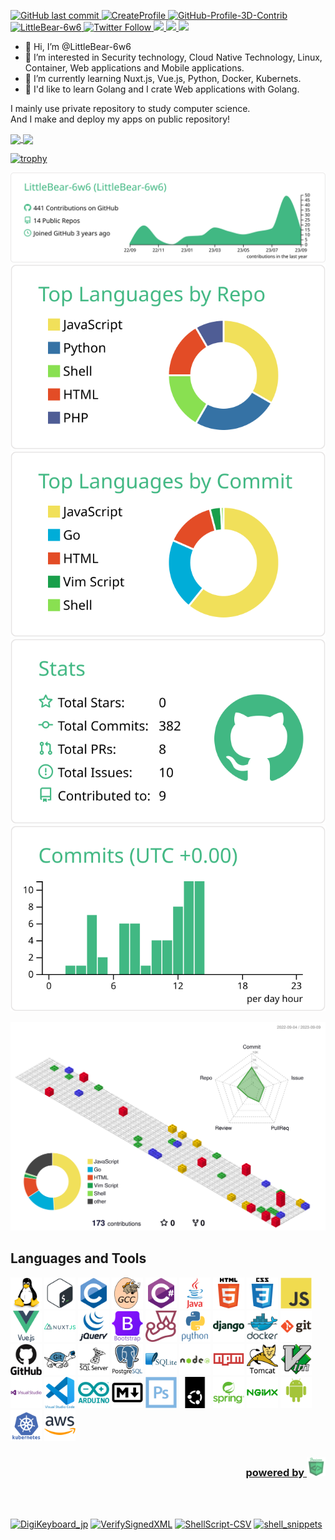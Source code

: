 <p align="left">
  <a href="https://github.com/LittleBear-6w6">
    <img height="20" alt="GitHub last commit" src="https://img.shields.io/github/last-commit/LittleBear-6w6/LittleBear-6w6?logo=github">
  </a>
  <a href="https://github.com/LittleBear-6w6/LittleBear-6w6/actions/workflows/profile-summary-cards.yml">
    <img height="20" src="https://github.com/LittleBear-6w6/LittleBear-6w6/actions/workflows/profile-summary-cards.yml/badge.svg" alt="CreateProfile" />
  </a>
  <a href="https://github.com/LittleBear-6w6/LittleBear-6w6/actions/workflows/profile-3d.yml">
    <img height="20" src="https://github.com/LittleBear-6w6/LittleBear-6w6/actions/workflows/profile-3d.yml/badge.svg" alt="GitHub-Profile-3D-Contrib" />
  </a>
  <a href="https://github.com/LittleBear-6w6">
    <img height="20" src="https://komarev.com/ghpvc/?username=LittleBear-6w6&style=plastic" alt="LittleBear-6w6" />
  </a>
  <a href="https://twitter.com/littlebear_6w6">
    <img alt="Twitter Follow" src="https://img.shields.io/twitter/follow/littlebear_6w6?style=social">
  </a>
   <a href="https://qiita.com/LittleBear-6w6">
    <img height="20" src="https://qiita-badge.apiapi.app/s/LittleBear-6w6/posts.svg" />
  </a>
  <a href="https://qiita.com/LittleBear-6w6">
    <img height="20" src="https://qiita-badge.apiapi.app/s/LittleBear-6w6/contributions.svg" />
  </a>
  <a href="https://qiita.com/LittleBear-6w6">
    <img height="20" src="https://qiita-badge.apiapi.app/s/LittleBear-6w6/followers.svg" />
  </a>
</p>

- 👋 Hi, I’m @LittleBear-6w6
- 👀 I’m interested in Security technology, Cloud Native Technology, Linux, Container, Web applications and Mobile applications.
- 🌱 I’m currently learning Nuxt.js, Vue.js, Python, Docker, Kubernets.
- 🐻 I'd like to learn Golang and I crate Web applications with Golang.

<!---
LittleBear-6w6/LittleBear-6w6 is a ✨ special ✨ repository because its `README.md` (this file) appears on your GitHub profile.
You can click the Preview link to take a look at your changes.
--->

I mainly use private repository to study computer science.  
And I make and deploy my apps on public repository!

<!---
github-readme-stats
--->
<a href="https://github.com/LittleBear-6w6">
  <img align="center" height="220px" src="https://github-readme-stats.vercel.app/api?username=LittleBear-6w6&count_private=true&show_icons=true&theme=vue" />
</a>
<a href="https://github.com/LittleBear-6w6">
  <img align="center" height="250px" src="https://github-readme-stats.vercel.app/api/top-langs/?username=LittleBear-6w6&layout=compact&card_width=430&langs_count=10&theme=vue" />
</a>

<!---
github-profile-trophy
--->
[![trophy](https://github-profile-trophy.vercel.app/?username=LittleBear-6w6&theme=flat&column=4&margin-w=15&margin-h=15)](https://github.com/LittleBear-6w6)

<!---
github-profile-summary-cards
--->
[![profile-details](https://raw.githubusercontent.com/LittleBear-6w6/LittleBear-6w6/main/profile-summary-card-output/vue/0-profile-details.svg)](https://raw.githubusercontent.com/LittleBear-6w6/LittleBear-6w6/main/profile-summary-card-output/vue/0-profile-details.svg)
[![rep-per-language](https://raw.githubusercontent.com/LittleBear-6w6/LittleBear-6w6/main/profile-summary-card-output/vue/1-repos-per-language.svg)](https://raw.githubusercontent.com/LittleBear-6w6/LittleBear-6w6/main/profile-summary-card-output/vue/1-repos-per-language.svg) [![most-commit-language](https://raw.githubusercontent.com/LittleBear-6w6/LittleBear-6w6/main/profile-summary-card-output/vue/2-most-commit-language.svg)](https://raw.githubusercontent.com/LittleBear-6w6/LittleBear-6w6/main/profile-summary-card-output/vue/2-most-commit-language.svg)
[![stats](https://raw.githubusercontent.com/LittleBear-6w6/LittleBear-6w6/main/profile-summary-card-output/vue/3-stats.svg)](https://raw.githubusercontent.com/LittleBear-6w6/LittleBear-6w6/main/profile-summary-card-output/vue/3-stats.svg) [![productive-time](https://raw.githubusercontent.com/LittleBear-6w6/LittleBear-6w6/main/profile-summary-card-output/vue/4-productive-time.svg)](https://raw.githubusercontent.com/LittleBear-6w6/LittleBear-6w6/main/profile-summary-card-output/vue/4-productive-time.svg)

<!---
github-profile-3d-contrib
--->
[![profile-3d-contrib](https://raw.githubusercontent.com/LittleBear-6w6/LittleBear-6w6/main/profile-3d-contrib/profile-gitblock.svg)](https://raw.githubusercontent.com/LittleBear-6w6/LittleBear-6w6/main/profile-3d-contrib/profile-gitblock.svg)


<h2>Languages and Tools</h2>
<p align="left">
  <img src="https://raw.githubusercontent.com/devicons/devicon/master/icons/linux/linux-original.svg" alt="Linux" width="50" height="50" />
  <img src="https://raw.githubusercontent.com/devicons/devicon/master/icons/bash/bash-original.svg" alt="Bash" width="50" height="50" />
  <img src="https://raw.githubusercontent.com/devicons/devicon/master/icons/c/c-original.svg" alt="C" width="50" height="50" />
  <img src="https://raw.githubusercontent.com/devicons/devicon/master/icons/gcc/gcc-original.svg" alt="GCC" width="50" height="50" />
  <img src="https://raw.githubusercontent.com/devicons/devicon/master/icons/csharp/csharp-original.svg" alt="Cshp" width="50" height="50" />
  <img src="https://raw.githubusercontent.com/devicons/devicon/master/icons/java/java-original-wordmark.svg" alt="Java" width="50" height="50" />
  <img src="https://raw.githubusercontent.com/devicons/devicon/master/icons/html5/html5-original-wordmark.svg" alt="HTML5" width="50" height="50" />
  <img src="https://raw.githubusercontent.com/devicons/devicon/master/icons/css3/css3-original-wordmark.svg" alt="CSS3" width="50" height="50" />
  <img src="https://raw.githubusercontent.com/devicons/devicon/master/icons/javascript/javascript-original.svg" alt="JavaScript" width="50" height="50" />
  <img src="https://raw.githubusercontent.com/devicons/devicon/master/icons/vuejs/vuejs-original-wordmark.svg" alt="Vue.js" width="50" height="50" />
  <img src="https://raw.githubusercontent.com/devicons/devicon/master/icons/nuxtjs/nuxtjs-original-wordmark.svg" alt="Nuxt.js" width="50" height="50" />
  <img src="https://raw.githubusercontent.com/devicons/devicon/master/icons/jquery/jquery-original-wordmark.svg" alt="jQuery" width="50" height="50" />
  <img src="https://raw.githubusercontent.com/devicons/devicon/master/icons/bootstrap/bootstrap-original-wordmark.svg" alt="Bootstrap" width="50" height="50" />
  <img src="https://raw.githubusercontent.com/devicons/devicon/master/icons/jest/jest-plain.svg" alt="Jest" width="50" height="50" />
  <img src="https://raw.githubusercontent.com/devicons/devicon/master/icons/python/python-original-wordmark.svg" alt="Python" width="50" height="50" />
  <img src="https://raw.githubusercontent.com/devicons/devicon/master/icons/django/django-plain-wordmark.svg" alt="django" width="50" height="50" />
  <img src="https://raw.githubusercontent.com/devicons/devicon/master/icons/docker/docker-original-wordmark.svg" alt="Docker" width="50" height="50" />
  <img src="https://github.com/devicons/devicon/blob/master/icons/git/git-original-wordmark.svg" alt="Git" width="50" height="50" />
  <img src="https://raw.githubusercontent.com/devicons/devicon/master/icons/github/github-original-wordmark.svg" alt="GitHub" width="50" height="50" />
  <img src="https://raw.githubusercontent.com/devicons/devicon/master/icons/tortoisegit/tortoisegit-original.svg" alt="Tortoisegit" width="50" height="50" />
  <img src="https://raw.githubusercontent.com/devicons/devicon/master/icons/microsoftsqlserver/microsoftsqlserver-plain-wordmark.svg" alt="MicrosoftSQLServer" width="50" height="50" />
  <img src="https://raw.githubusercontent.com/devicons/devicon/master/icons/postgresql/postgresql-original-wordmark.svg" alt="PostgreSQL" width="50" height="50" />
  <img src="https://raw.githubusercontent.com/devicons/devicon/master/icons/sqlite/sqlite-original-wordmark.svg" alt="SQLite" width="50" height="50" />
  <img src="https://raw.githubusercontent.com/devicons/devicon/master/icons/nodejs/nodejs-original-wordmark.svg" alt="Node.js" width="50" height="50" />
  <img src="https://raw.githubusercontent.com/devicons/devicon/master/icons/npm/npm-original-wordmark.svg" alt="npm" width="50" height="50" />
  <img src="https://raw.githubusercontent.com/devicons/devicon/master/icons/tomcat/tomcat-original-wordmark.svg" alt="tomcat" width="50" height="50" />
  <img src="https://raw.githubusercontent.com/devicons/devicon/master/icons/vim/vim-original.svg" alt="Vim" width="50" height="50" />
  <img src="https://raw.githubusercontent.com/devicons/devicon/master/icons/visualstudio/visualstudio-plain-wordmark.svg" alt="VisualStudio" width="50" height="50" />
  <img src="https://raw.githubusercontent.com/devicons/devicon/master/icons/vscode/vscode-original-wordmark.svg" alt="VSCode" width="50" height="50" />
  
  <img src="https://raw.githubusercontent.com/devicons/devicon/master/icons/arduino/arduino-original-wordmark.svg" alt="Arduino" width="50" height="50" />
   <img src="https://raw.githubusercontent.com/devicons/devicon/master/icons/markdown/markdown-original.svg" alt="Markdown" width="50" height="50" />
  <img src="https://raw.githubusercontent.com/devicons/devicon/master/icons/photoshop/photoshop-line.svg" alt="PhotShop" width="50" height="50" />
  <img src="https://raw.githubusercontent.com/devicons/devicon/master/icons/ubuntu/ubuntu-plain.svg" alt="Ubuntu" width="50" height="50" />
  <img src="https://raw.githubusercontent.com/devicons/devicon/master/icons/spring/spring-original-wordmark.svg" alt="Spring" width="50" height="50" />
  <img src="https://raw.githubusercontent.com/devicons/devicon/master/icons/nginx/nginx-original.svg" alt="NGINX" width="50" height="50" />
  <img src="https://raw.githubusercontent.com/devicons/devicon/master/icons/android/android-original-wordmark.svg" alt="Android" width="50" height="50" />
  <img src="https://raw.githubusercontent.com/devicons/devicon/master/icons/kubernetes/kubernetes-plain-wordmark.svg" alt="Kubernetes" width="50" height="50" />
  <img src="https://raw.githubusercontent.com/devicons/devicon/master/icons/amazonwebservices/amazonwebservices-original-wordmark.svg" alt="AWS" width="50" height="50" />
</p>

  <h3 align="right"><a href="https://devicon.dev/">powered by <img src="https://raw.githubusercontent.com/devicons/devicon/master/icons/devicon/devicon-original-wordmark.svg" alt="devicons" width="30" height="30" /></a></h3>
<br />
<br />
 
[![DigiKeyboard_jp](https://github-readme-stats.vercel.app/api/pin/?username=LittleBear-6w6&repo=DigiKeyboard_jp&show_owner=true)](https://github.com/LittleBear-6w6/DigiKeyboard_jp)
[![VerifySignedXML](https://github-readme-stats.vercel.app/api/pin/?username=LittleBear-6w6&repo=VerifySignedXML&show_owner=true)](https://github.com/LittleBear-6w6/VerifySignedXML)
[![ShellScript-CSV](https://github-readme-stats.vercel.app/api/pin/?username=LittleBear-6w6&repo=ShellScript-CSV&show_owner=true)](https://github.com/LittleBear-6w6/ShellScript-CSV)
[![shell_snippets](https://github-readme-stats.vercel.app/api/pin/?username=LittleBear-6w6&repo=shell_snippets&show_owner=true)](https://github.com/LittleBear-6w6/shell_snippets)
